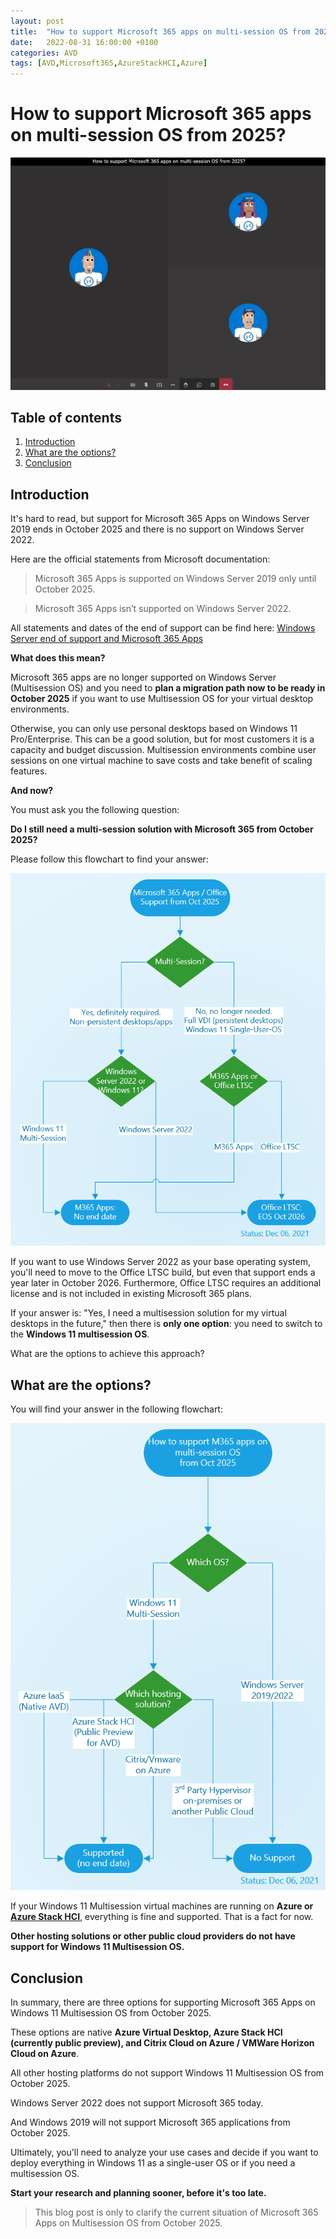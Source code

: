```yaml
---
layout: post
title:  "How to support Microsoft 365 apps on multi-session OS from 2025?"
date:   2022-08-31 16:00:00 +0100
categories: AVD
tags: [AVD,Microsoft365,AzureStackHCI,Azure]
---
```

# How to support Microsoft 365 apps on multi-session OS from 2025?

![This image shows the AVDPunk Header](/assets/img/2022-08-31/2022-08-31-000.png)

## Table of contents
1. [Introduction](#Introduction)
2. [What are the options?](#What-are-the-options)
3. [Conclusion](#Conclusion)

## Introduction

It's hard to read, but support for Microsoft 365 Apps on Windows Server 2019 ends in October 2025 and there is no support on Windows Server 2022. 

Here are the official statements from Microsoft documentation:
> Microsoft 365 Apps is supported on Windows Server 2019 only until October 2025.

> Microsoft 365 Apps isn’t supported on Windows Server 2022.

All statements and dates of the end of support can be find here: [Windows Server end of support and Microsoft 365 Apps](https://docs.microsoft.com/en-us/deployoffice/endofsupport/windows-server-support)

**What does this mean?**

Microsoft 365 apps are no longer supported on Windows Server (Multisession OS) and you need to **plan a migration path now to be ready in October 2025** if you want to use Multisession OS for your virtual desktop environments. 

Otherwise, you can only use personal desktops based on Windows 11 Pro/Enterprise. This can be a good solution, but for most customers it is a capacity and budget discussion. Multisession environments combine user sessions on one virtual machine to save costs and take benefit of scaling features. 

**And now?**

You must ask you the following question:

**Do I still need a multi-session solution with Microsoft 365 from October 2025?**

Please follow this flowchart to find your answer:

![Microsoft 365 Apps / Office support from Oct 25](/assets/img/2022-08-31/2022-08-31-001.png)

If you want to use Windows Server 2022 as your base operating system, you'll need to move to the Office LTSC build, but even that support ends a year later in October 2026. Furthermore, Office LTSC requires an additional license and is not included in existing Microsoft 365 plans.

If your answer is: "Yes, I need a multisession solution for my virtual desktops in the future," then there is **only one option**: you need to switch to the **Windows 11 multisession OS**. 

What are the options to achieve this approach? 

## What are the options?

You will find your answer in the following flowchart:

![This image shows the AVDPunk Header](/assets/img/2022-08-31/2022-08-31-002.png)

If your Windows 11 Multisession virtual machines are running on **Azure or** [**Azure Stack HCI**](https://docs.microsoft.com/en-us/azure/virtual-desktop/azure-stack-hci-overview), everything is fine and supported. That is a fact for now. 

**Other hosting solutions or other public cloud providers do not have support for Windows 11 Multisession OS.** 

## Conclusion

In summary, there are three options for supporting Microsoft 365 Apps on Windows 11 Multisession OS from October 2025. 

These options are native **Azure Virtual Desktop, Azure Stack HCI (currently public preview), and Citrix Cloud on Azure / VMWare Horizon Cloud on Azure**. 

All other hosting platforms do not support Windows 11 Multisession OS from October 2025.

Windows Server 2022 does not support Microsoft 365 today. 

And Windows 2019 will not support Microsoft 365 applications from October 2025. 

Ultimately, you'll need to analyze your use cases and decide if you want to deploy everything in Windows 11 as a single-user OS or if you need a multisession OS.

**Start your research and planning sooner, before it's too late.**

> This blog post is only to clarify the current situation of Microsoft 365 Apps on Multisession OS from October 2025.
